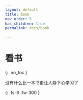 ```yaml
---
layout: default
title: book
nav_order: 5
has_children: true
permalink: docs/book

---
```




# 看书

{: .no_toc }

没有什么比一本书更让人静下心学习了

{: .fs-6 .fw-300 }